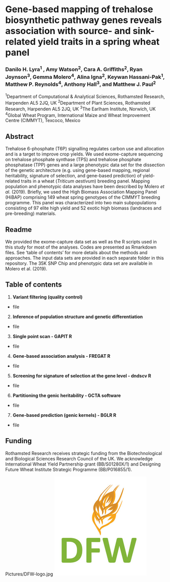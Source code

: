 # **Gene-based mapping of trehalose biosynthetic pathway genes reveals association with source- and sink-related yield traits in a spring wheat panel**

### Danilo H. Lyra<sup>1</sup> , Amy Watson<sup>2</sup>, Cara A. Griffiths<sup>2</sup>, Ryan Joynson<sup>3</sup>, Gemma Molero<sup>4</sup>, Alina Igna<sup>2</sup>, Keywan Hassani-Pak<sup>1</sup>, Matthew P. Reynolds<sup>4</sup>, Anthony Hall<sup>3</sup>, and Matthew J. Paul<sup>2</sup>

<sup>1</sup>Department of Computational & Analytical Sciences, Rothamsted Research, Harpenden AL5 2JQ, UK
<sup>2</sup>Department of Plant Sciences, Rothamsted Research, Harpenden AL5 2JQ, UK
<sup>3</sup>The Earlham Institute, Norwich, UK
<sup>4</sup>Global Wheat Program, International Maize and Wheat Improvement Centre (CIMMYT), Texcoco, Mexico

## Abstract
Trehalose 6-phosphate (T6P) signalling regulates carbon use and allocation and is a target to improve crop yields. We used exome-capture sequencing on trehalose phosphate synthase (TPS) and trehalose phosphate phosphatase (TPP) genes and a large phenotypic data set for the dissection of the genetic architecture (e.g. using gene-based mapping, regional heritability, signature of selection, and gene-based prediction) of yield-related traits in a wheat (*Triticum aestivum*) breeding panel. Mapping population and phenotypic data analyses have been described by Molero *et al.* (2019). Briefly, we used the High Biomass Association Mapping Panel (HiBAP) comprising 149 wheat spring genotypes of the CIMMYT breeding programme. This panel was characterized into two main subpopulations consisting of 97 elite high yield and 52 exotic high biomass (landraces and pre-breeding) materials.

## Readme
We provided the exome-capture data set as well as the R scripts used in this study for most of the analyses. Codes are presented as Rmarkdown files. See ‘table of contents’ for more details about the methods and approaches. The input data sets are provided in each separate folder in this repository. The 35K SNP Chip and phenotypic data set are available in Molero et al. (2019).

## Table of contents
1. **Variant filtering (quality control)**
- file

2. **Inference of population structure and genetic differentiation**
- file

3. **Single point scan - GAPIT R**
- file

4. **Gene-based association analysis - FREGAT R**
- file

5. **Screening for signature of selection at the gene level - dndscv R**
- file

6. **Partitioning the genic heritability - GCTA software**
- file

7. **Gene-based prediction (genic kernels) - BGLR R**
- file

## Funding
Rothamsted Research receives strategic funding from the Biotechnological and Biological Sciences Research Council of the UK. We acknowledge International Wheat Yield Partnership grant (BB/S01280X/1) and Designing Future Wheat Institute Strategic Programme (BB/P016855/1).

Pictures/DFW-logo.jpg
![alt text](https://github.com/DaniloLyra/exome_HiBAP_data/blob/master/Pictures/DFW-logo.jpg)

